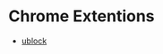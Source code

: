 Chrome Extentions
=================

- [ublock][ublock]

[ublock]: https://github.com/gorhill/uBlock